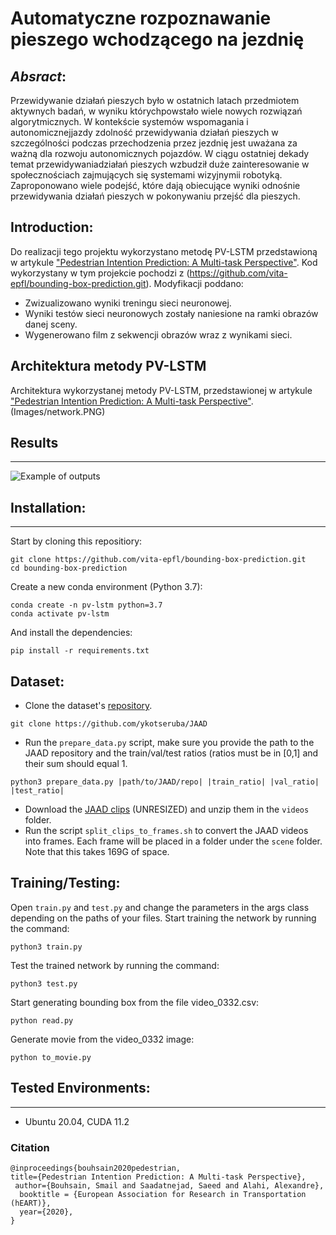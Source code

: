 # Automatyczne rozpoznawanie pieszego wchodzącego na jezdnię
<!-- # Pedestrian Intention Prediction: A Multi-task Perspective -->

## _Absract_:
Przewidywanie działań pieszych było w ostatnich latach przedmiotem aktywnych badań, w wyniku którychpowstało wiele nowych rozwiązań algorytmicznych. W kontekście systemów wspomagania i autonomicznejjazdy zdolność przewidywania działań pieszych w szczególności podczas przechodzenia przez jezdnię jest uważana za ważną dla rozwoju autonomicznych pojazdów. W ciągu ostatniej dekady temat przewidywaniadziałań pieszych wzbudził duże zainteresowanie w społecznościach zajmujących się systemami wizyjnymii robotyką.  Zaproponowano wiele podejść, które dają obiecujące wyniki odnośnie przewidywania działań pieszych w pokonywaniu przejść dla pieszych.

## Introduction:
Do realizacji tego projektu wykorzystano metodę PV-LSTM przedstawioną w artykule ["Pedestrian Intention Prediction: A Multi-task Perspective"](https://arxiv.org/abs/2010.10270). Kod wykorzystany w tym projekcie pochodzi z (https://github.com/vita-epfl/bounding-box-prediction.git). Modyfikacji poddano:
- Zwizualizowano wyniki treningu sieci neuronowej.
- Wyniki testów sieci neuronowych zostały naniesione na ramki obrazów danej sceny.
- Wygenerowano film z sekwencji obrazów wraz z wynikami sieci.

## Architektura metody PV-LSTM
Architektura wykorzystanej metody PV-LSTM, przedstawionej w artykule ["Pedestrian Intention Prediction: A Multi-task Perspective"](https://arxiv.org/abs/2010.10270).
(Images/network.PNG)

## Results
--------------
![Example of outputs](Images/visualizations.png)
  
## Installation:
------------
Start by cloning this repositiory:
```
git clone https://github.com/vita-epfl/bounding-box-prediction.git
cd bounding-box-prediction
```
Create a new conda environment (Python 3.7):
```
conda create -n pv-lstm python=3.7
conda activate pv-lstm
```
And install the dependencies:
```
pip install -r requirements.txt
```

## Dataset:
  
  * Clone the dataset's [repository](https://github.com/ykotseruba/JAAD).
  ```
  git clone https://github.com/ykotseruba/JAAD
  ```
  * Run the `prepare_data.py` script, make sure you provide the path to the JAAD repository and the train/val/test ratios (ratios must be in [0,1] and their sum should equal 1.
  ```
  python3 prepare_data.py |path/to/JAAD/repo| |train_ratio| |val_ratio| |test_ratio|
  ```
  * Download the [JAAD clips](http://data.nvision2.eecs.yorku.ca/JAAD_dataset/) (UNRESIZED) and unzip them in the `videos` folder.
  * Run the script `split_clips_to_frames.sh` to convert the JAAD videos into frames. Each frame will be placed in a folder under the `scene` folder. Note that this takes 169G of space.
  
  
## Training/Testing:
Open `train.py` and `test.py` and change the parameters in the args class depending on the paths of your files.
Start training the network by running the command:
```
python3 train.py
```
Test the trained network by running the command:
```
python3 test.py
```
Start generating bounding box from the file video_0332.csv:
```
python read.py
```
Generate movie from the video_0332 image:
```
python to_movie.py
```

## Tested Environments:
------------
  * Ubuntu 20.04, CUDA 11.2


### Citation

```
@inproceedings{bouhsain2020pedestrian,
title={Pedestrian Intention Prediction: A Multi-task Perspective},
 author={Bouhsain, Smail and Saadatnejad, Saeed and Alahi, Alexandre},
  booktitle = {European Association for Research in Transportation  (hEART)},
  year={2020},
}
```
